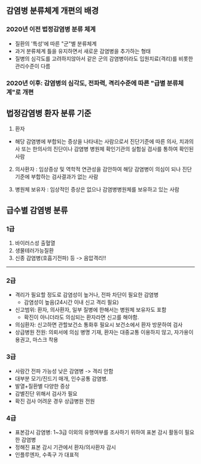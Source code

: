 ## 감염병 분류체계 개편의 배경

### 2020년 이전 법정감염병 분류 체계
- 질환의 '특성'에 따른 "군"별 분류체계
- 과거 분류체계 틀을 유지하면서 새로운 감염병을 추가하는 형태
- 질병의 심각도를 고려하지않아서 같은 군의 감염병이라도 입원치료(격리)를 비롯한 관리수준이 다름

### 2020년 이후: 감염병의 심각도, 전파력, 격리수준에 따른 "급별 분류체계"로 개편

## 법정감염병 환자 분류 기준
1. 환자  
- 해당 감염병에 부합되는 증상을 나타내는 사람으로서 진단기준에 따른 의사, 치과의사 또는 한의사의 진단이나 감염병 병원체 확인기관의 실험실 검사를 통하여 확인된 사람

2. 의사환자
: 임상증상 및 역학적 연관성을 감안하여 해당 감염병이 의심이 되나 진단 기준에 부합하는 검사결과가 없는 사람

3. 병원체 보유자
: 임상적인 증상은 없으나 감염병병원체를 보유하고 있는 사람

## 급수별 감염병 분류
### 1급
1. 바이러스성 출혈열
2. 생물테러가능질환
3. 신종 감염병(호흡기전파) 등
-> 음압격리!!

***

### 2급
- 격리가 필요할 정도로 감염성이 높거나, 전파 차단이 필요한 감염병
     - 감염성이 높음(24시간 이내 신고 격리 필요)
- 신고범위: 환자, 의사환자, 일부 질병에 한해서는 병원체 보유자도 포함
    - 확진이 아니더라도 의심되는 환자라면 신고를 해야함.
- 의심환자: 신고하면 관할보건소 통화후 필요시 보건소에서 환자 방문하여 검사
- 상급병원 전원: 의뢰서에 의심 병명 기재, 환자는 대중교통 이용하지 않고, 자가용이용권고, 마스크 착용

### 3급
- 사람간 전파 가능성 낮은 감염병 -> 격리 안함
- 대부분 모기/진드기 매개, 인수공통 감염병.
- 발열+질환별 다양한 증상
- 감별진단 위해서 검사가 필요
- 확진 검사 어려운 경우 상급병원 전원

### 4급
- 표본감시 감염병: 1~3급 이외의 유행여부를 조사하기 위하여 표본 감시 활동이 필요한 감염병
- 정해진 표본 감시 기관에서 환자/의사환자 감시
- 인플루엔자, 수족구 가 대표적

